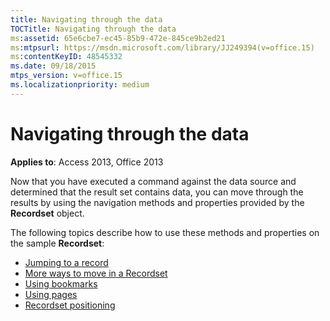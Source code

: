 ```yaml
---
title: Navigating through the data
TOCTitle: Navigating through the data
ms:assetid: 65e6cbe7-ec45-85b9-472e-845ce9b2ed21
ms:mtpsurl: https://msdn.microsoft.com/library/JJ249394(v=office.15)
ms:contentKeyID: 48545332
ms.date: 09/18/2015
mtps_version: v=office.15
ms.localizationpriority: medium
---
```


# Navigating through the data

**Applies to**: Access 2013, Office 2013

Now that you have executed a command against the data source and determined that the result set contains data, you can move through the results by using the navigation methods and properties provided by the **Recordset** object. 

The following topics describe how to use these methods and properties on the sample **Recordset**:

- [Jumping to a record](jumping-to-a-record.md)
- [More ways to move in a Recordset](more-ways-to-move-in-a-recordset.md)
- [Using bookmarks](using-bookmarks.md)
- [Using pages](using-pages.md)
- [Recordset positioning](recordset-positioning.md)

